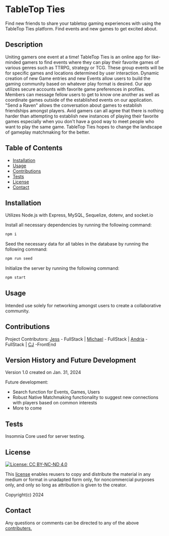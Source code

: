   # TableTop Ties
  Find new friends to share your tabletop gaming experiences with using the TableTop Ties platform. Find events and new games to get excited about.  

  ## Description

  Uniting gamers one event at a time! TableTop Ties is an online app for like-minded gamers to find events where they can play their favorite games of various genres such as TTRPG, strategy or TCG. These group events will be for specific games and locations determined by user interaction. Dynamic creation of new Game entries and new Events allow users to build the gaming community based on whatever play format is desired. Our app utilizes secure accounts with favorite game preferences in profiles. Members can message fellow users to get to know one another as well as coordinate games outside of the established events on our application. "Send a Raven" allows the conversation about games to establish friendships amongst players. Avid gamers can all agree that there is nothing harder than attempting to establish new instances of playing their favorite games especially when you don't have a good way to meet people who want to play the same game. TableTop Ties hopes to change the landscape of gameplay matchmaking for the better. 

  ## Table of Contents
  * [Installation](#installation)
  * [Usage](#usage)
  * [Contributions](#contributions)
  * [Tests](#tests)
  * [License](#license)
  * [Contact](#contact)

  
  ## Installation

  Utilizes Node.js with Express, MySQL, Sequelize, dotenv, and socket.io

  Install all necessary dependencies by running the following command: 
  ```bash
  npm i
  ```
  Seed the necessary data for all tables in the database by running the following command:
  ```bash
  npm run seed
  ```
  Initialize the server by running the following command:
  ```bash
  npm start
  ```

  ## Usage
  Intended use solely for networking amongst users to create a collaborative community.

  ## Contributions

  Project Contributors: <a href="www.github.com/jskelly8">Jess</a> - FullStack | <a href="www.github.com/Gerlach0130">Michael</a> - FullStack | <a href="www.github.com/EowynStark">Andria</a> - FullStack | <a href="www.github.com/cjva24">CJ</a> -FrontEnd
 

  ## Version History and Future Development
  Version 1.0 created on Jan. 31, 2024

  Future development: 
  + Search function for Events, Games, Users
  + Robust Native Matchmaking functionality to suggest new connections with players based on common interests
  + More to come
   
  ## Tests

  Insomnia Core used for server testing.

  ## License

[![License: CC BY-NC-ND 4.0](https://img.shields.io/badge/License-CC_BY--NC--ND_4.0-lightgrey.svg)](https://creativecommons.org/licenses/by-nc-nd/4.0/)

This [license](./LICENSE) enables reusers to copy and distribute the material in any medium or format in unadapted form only, for noncommercial purposes only, and only so long as attribution is given to the creator. 

Copyright(c) 2024

  ## Contact

  Any questions or comments can be directed to any of the above [contributers.](#contributions)